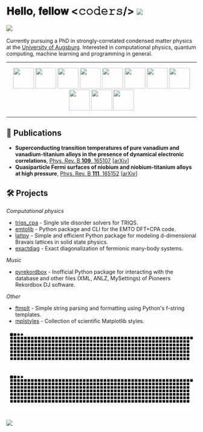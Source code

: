 
# 𝐇𝐞𝐥𝐥𝐨, 𝐟𝐞𝐥𝐥𝐨𝐰 <𝚌𝚘𝚍𝚎𝚛𝚜/> <img src="https://github.com/TheDudeThatCode/TheDudeThatCode/blob/master/Assets/Hi.gif" width="35" />

![](https://komarev.com/ghpvc/?username=dylanljones)


Currently pursuing a PhD in strongly-correlated condensed matter physics at the [University of Augsburg](https://www.uni-augsburg.de/de/). 
Interested in computational physics, quantum computing, machine learning and programming in general.

---
<p align="center">
  <img width="55" height="55" src="https://cdn.jsdelivr.net/gh/devicons/devicon@latest/icons/python/python-original.svg" />
  <img width="55" height="55" src="https://cdn.jsdelivr.net/gh/devicons/devicon@latest/icons/c/c-original.svg" />
  <img width="55" height="55" src="https://cdn.jsdelivr.net/gh/devicons/devicon@latest/icons/rust/rust-original.svg" />    
  <img width="55" height="55" src="https://cdn.jsdelivr.net/gh/devicons/devicon@latest/icons/fortran/fortran-original.svg" />
  <img width="55" height="55" src="https://cdn.jsdelivr.net/gh/devicons/devicon@latest/icons/typescript/typescript-original.svg" /> 
  <img width="55" height="55" src="https://cdn.jsdelivr.net/gh/devicons/devicon@latest/icons/tex/tex-original.svg" />
  <img width="55" height="55" src="https://cdn.jsdelivr.net/gh/devicons/devicon@latest/icons/sqlite/sqlite-original.svg" />
  <img width="55" height="55" src="https://cdn.jsdelivr.net/gh/devicons/devicon@latest/icons/neovim/neovim-original.svg" />       
  <img width="55" height="55" src="https://cdn.jsdelivr.net/gh/devicons/devicon@latest/icons/jetbrains/jetbrains-original.svg" />   
  <img width="55" height="55" src="https://cdn.jsdelivr.net/gh/devicons/devicon@latest/icons/bash/bash-original.svg" />   
  <img width="55" height="55" src="https://cdn.jsdelivr.net/gh/devicons/devicon@latest/icons/git/git-original.svg" />
</p>

---

## 📑 Publications

- **Superconducting transition temperatures of pure vanadium and vanadium-titanium alloys in the presence of dynamical electronic correlations**, [Phys. Rev. B **109**, 165107](https://journals.aps.org/prb/abstract/10.1103/PhysRevB.109.165107) [[arXiv](https://arxiv.org/abs/2403.13202)]
- **Quasiparticle Fermi surfaces of niobium and niobium-titanium alloys at high pressure**, [Phys. Rev. B **111**, 165152](https://journals.aps.org/prb/abstract/10.1103/PhysRevB.111.165152) [[arXiv](https://arxiv.org/abs/2501.08012)]

## 🛠️ Projects

*Computational physics*

- [triqs_cpa] - Single site disorder solvers for TRIQS.
- [emtolib] - Python package and CLI for the EMTO DFT+CPA code.
- [lattpy] - Simple and efficient Python package for modeling d-dimensional Bravais lattices in solid state physics.
- [exactdiag] - Exact diagonalization of fermionic many-body systems.

*Music*

- [pyrekordbox] - Inofficial Python package for interacting with the database and other files (XML, ANLZ, MySettings) of Pioneers Rekordbox DJ software.

*Other*

- [ftmplt] - Simple string parsing and formatting using Python's f-string templates.
- [mplstyles] - Collection of scientific Matplotlib styles.

![github contribution grid snake animation](https://raw.githubusercontent.com/dylanljones/dylanljones/output/github-snake-dark.svg#gh-dark-mode-only)![github contribution grid snake animation](https://raw.githubusercontent.com/dylanljones/dylanljones/output/github-snake.svg#gh-light-mode-only)


[triqs_cpa]: https://github.com/dylanljones/triqs_cpa
[lattpy]: https://github.com/dylanljones/lattpy
[exactdiag]: https://github.com/dylanljones/exactdiag
[pyrekordbox]: https://github.com/dylanljones/pyrekordbox
[mplstyles]: https://github.com/dylanljones/mplstyles
[ftmplt]: https://github.com/dylanljones/ftmplt
[emtolib]: https://github.com/dylanljones/emtolib

![](https://hit.yhype.me/github/profile?user_id=39274612)
